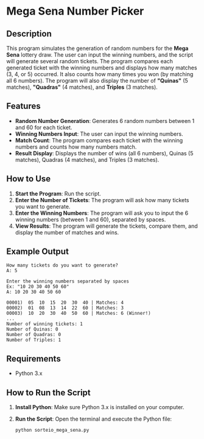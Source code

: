 # Mega Sena Number Picker

## Description

This program simulates the generation of random numbers for the **Mega Sena** lottery draw. The user can input the winning numbers, and the script will generate several random tickets. The program compares each generated ticket with the winning numbers and displays how many matches (3, 4, or 5) occurred. It also counts how many times you won (by matching all 6 numbers). The program will also display the number of **"Quinas"** (5 matches), **"Quadras"** (4 matches), and **Triples** (3 matches).

## Features

* **Random Number Generation**: Generates 6 random numbers between 1 and 60 for each ticket.
* **Winning Numbers Input**: The user can input the winning numbers.
* **Match Count**: The program compares each ticket with the winning numbers and counts how many numbers match.
* **Result Display**: Displays the number of wins (all 6 numbers), Quinas (5 matches), Quadras (4 matches), and Triples (3 matches).

## How to Use

1. **Start the Program**: Run the script.
2. **Enter the Number of Tickets**: The program will ask how many tickets you want to generate.
3. **Enter the Winning Numbers**: The program will ask you to input the 6 winning numbers (between 1 and 60), separated by spaces.
4. **View Results**: The program will generate the tickets, compare them, and display the number of matches and wins.

## Example Output

```text
How many tickets do you want to generate?
A: 5

Enter the winning numbers separated by spaces
Ex: "10 20 30 40 50 60"
A: 10 20 30 40 50 60

00001)  05  10  15  20  30  40 | Matches: 4  
00002)  01  08  13  14  22  60 | Matches: 3  
00003)  10  20  30  40  50  60 | Matches: 6 (Winner!)  
...
Number of winning tickets: 1  
Number of Quinas: 0  
Number of Quadras: 0  
Number of Triples: 1  
```

## Requirements

* Python 3.x

## How to Run the Script

1. **Install Python**: Make sure Python 3.x is installed on your computer.
2. **Run the Script**: Open the terminal and execute the Python file:

   ```bash
   python sorteio_mega_sena.py
   ```

